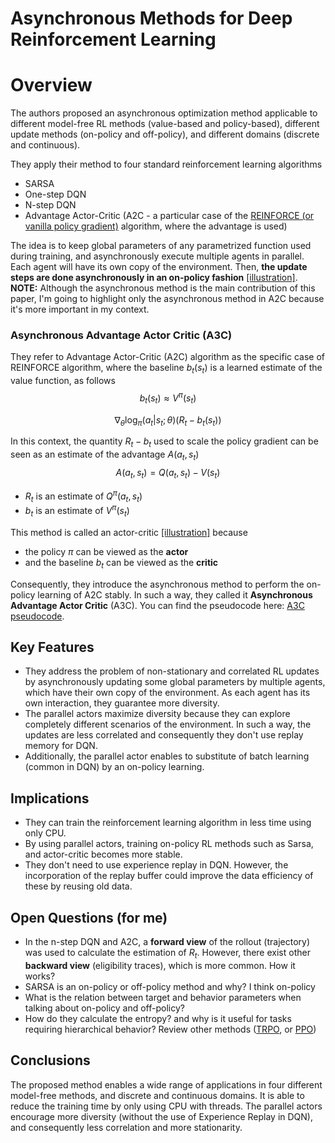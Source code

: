 # Asynchronous Methods for Deep Reinforcement Learning

<script type="text/javascript" async
  src="https://cdnjs.cloudflare.com/ajax/libs/mathjax/2.7.7/MathJax.js?config=TeX-MML-AM_CHTML">
</script>


# Overview

The authors proposed an asynchronous optimization method applicable to different model-free RL methods (value-based and policy-based), different update methods (on-policy and off-policy), and different domains (discrete and continuous).

They apply their method to four standard reinforcement learning algorithms

- SARSA
- One-step DQN
- N-step DQN
- Advantage Actor-Critic (A2C - a particular case of the [REINFORCE (or vanilla policy gradient)](https://spinningup.openai.com/en/latest/spinningup/rl_intro3.html) algorithm, where the advantage is used)
    
The idea is to keep global parameters of any parametrized function used during training, and asynchronously execute multiple agents in parallel. Each agent will have its own copy of the environment. Then, **the update steps are done asynchronously in an on-policy fashion** [[illustration]](./assets/asynchronous.jpg).
**NOTE:** Although the asynchronous method is the main contribution of this paper, I'm going to highlight only the asynchronous method in A2C because it's more important in my context.

### Asynchronous Advantage Actor Critic (A3C)

They refer to Advantage Actor-Critic (A2C) algorithm as the specific case of REINFORCE algorithm, where the baseline $b_t(s_t)$ is a learned estimate of the value function, as follows
$$b_t(s_t) \approx V^{\pi}(s_t)$$

$$\nabla_{\theta}\text{log}_{\pi}(a_t|s_t; \theta)(R_t - b_t(s_t))$$

In this context, the quantity $R_t - b_t$ used to scale the policy gradient can be seen as an estimate of the advantage $A(a_t,s_t)$
$$A(a_t,s_t) = Q(a_t,s_t) - V(s_t)$$

- $R_t$ is an estimate of $Q^{\pi}(a_t, s_t)$
- $b_t$ is an estimate of $V^{\pi}(s_t)$

This method is called an actor-critic [[illustration]](./assets/actor-critic.jpg) because
- the policy $\pi$ can be viewed as the **actor**
- and the baseline $b_t$ can be viewed as the **critic**

Consequently, they introduce the asynchronous method to perform the on-policy learning of A2C stably. In such a way, they called it **Asynchronous Advantage Actor Critic** (A3C). You can find the pseudocode here: [A3C pseudocode](./assets/A3C_pseudocode.png).

## Key Features
- They address the problem of non-stationary and correlated RL updates by asynchronously updating some global parameters by multiple agents, which have their own copy of the environment. As each agent has its own interaction, they guarantee more diversity.
- The parallel actors maximize diversity because they can explore completely different scenarios of the environment. In such a way, the updates are less correlated and consequently they don't use replay memory for DQN.
- Additionally, the parallel actor enables to substitute of batch learning (common in DQN) by an on-policy learning.


## Implications

- They can train the reinforcement learning algorithm in less time using only CPU.
- By using parallel actors, training on-policy RL methods such as Sarsa, and actor-critic becomes more stable.
- They don't need to use experience replay in DQN. However, the incorporation of the replay buffer could improve the data efficiency of these by reusing old data.

## Open Questions (for me)

- In the n-step DQN and A2C, a **forward view** of the rollout (trajectory) was used to calculate the estimation of $R_t$. However, there exist other **backward view** (eligibility traces), which is more common. How it works?
- SARSA is an on-policy or off-policy method and why? I think on-policy
- What is the relation between target and behavior parameters when talking about on-policy and off-policy?
- How do they calculate the entropy? and why is it useful for tasks requiring hierarchical behavior? Review other methods ([TRPO](https://spinningup.openai.com/en/latest/algorithms/trpo.html), or [PPO](https://spinningup.openai.com/en/latest/algorithms/ppo.html))

## Conclusions

The proposed method enables a wide range of applications in four different model-free methods, and discrete and continuous domains. It is able to reduce the training time by only using CPU with threads. The parallel actors encourage more diversity (without the use of Experience Replay in DQN), and consequently less correlation and more stationarity.